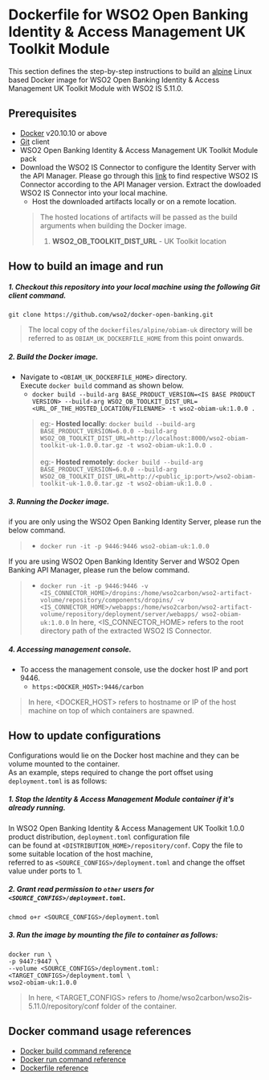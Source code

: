 # Dockerfile for WSO2 Open Banking Identity & Access Management UK Toolkit Module
This section defines the step-by-step instructions to build an [alpine](https://hub.docker.com/_/alpine/) Linux based Docker image for WSO2 Open Banking Identity & Access Management UK Toolkit Module with WSO2 IS 5.11.0.

## Prerequisites

* [Docker](https://www.docker.com/get-docker) v20.10.10 or above
* [Git](https://git-scm.com/book/en/v2/Getting-Started-Installing-Git) client
* WSO2 Open Banking Identity & Access Management UK Toolkit Module pack 
* Download the WSO2 IS Connector to configure the Identity Server with the API Manager. Please go through this [link](https://ob.docs.wso2.com/en/latest/get-started/quick-start-guide/#installing-base-products) to find respective WSO2 IS Connector according to the API Manager version. Extract the dowloaded WSO2 IS Connector into your local machine.
    + Host the downloaded artifacts locally or on a remote location.
    > The hosted locations of artifacts will be passed as the build arguments when building the Docker image.<br>
    > 1. **WSO2_OB_TOOLKIT_DIST_URL** - UK Toolkit location

## How to build an image and run

##### 1. Checkout this repository into your local machine using the following Git client command.

```
git clone https://github.com/wso2/docker-open-banking.git
```

> The local copy of the `dockerfiles/alpine/obiam-uk` directory will be referred to as `OBIAM_UK_DOCKERFILE_HOME` from this point onwards.

##### 2. Build the Docker image.

- Navigate to `<OBIAM_UK_DOCKERFILE_HOME>` directory. <br>
  Execute `docker build` command as shown below.
    + `docker build --build-arg BASE_PRODUCT_VERSION=<IS BASE PRODUCT VERSION> --build-arg WSO2_OB_TOOLKIT_DIST_URL=<URL_OF_THE_HOSTED_LOCATION/FILENAME> -t wso2-obiam-uk:1.0.0 .` <br>
    > eg:- **Hosted locally**: `docker build --build-arg BASE_PRODUCT_VERSION=6.0.0 --build-arg WSO2_OB_TOOLKIT_DIST_URL=http://localhost:8000/wso2-obiam-toolkit-uk-1.0.0.tar.gz -t wso2-obiam-uk:1.0.0 .` <br><br>
    > eg:- **Hosted remotely**: `docker build --build-arg BASE_PRODUCT_VERSION=6.0.0 --build-arg WSO2_OB_TOOLKIT_DIST_URL=http://<public_ip:port>/wso2-obiam-toolkit-uk-1.0.0.tar.gz -t wso2-obiam-uk:1.0.0 .`

##### 3. Running the Docker image.
if you are only using the WSO2 Open Banking Identity Server, please run the below command.
> - `docker run -it -p 9446:9446 wso2-obiam-uk:1.0.0`

If you are using WSO2 Open Banking Identity Server and WSO2 Open Banking API Manager,  please run the below command.
> - `docker run -it -p 9446:9446 -v <IS_CONNECTOR_HOME>/dropins:/home/wso2carbon/wso2-artifact-volume/repository/components/dropins/ -v <IS_CONNECTOR_HOME>/webapps:/home/wso2carbon/wso2-artifact-volume/repository/deployment/server/webapps/ wso2-obiam-uk:1.0.0`
> In here, <IS_CONNECTOR_HOME> refers to the root directory path of the extracted WSO2 IS Connector.

##### 4. Accessing management console.

- To access the management console, use the docker host IP and port 9446.
    + `https:<DOCKER_HOST>:9446/carbon`
    
> In here, <DOCKER_HOST> refers to hostname or IP of the host machine on top of which containers are spawned.

## How to update configurations

Configurations would lie on the Docker host machine and they can be volume mounted to the container. <br>
As an example, steps required to change the port offset using `deployment.toml` is as follows:

##### 1. Stop the Identity & Access Management Module container if it's already running.

In WSO2 Open Banking Identity & Access Management UK Toolkit 1.0.0 product distribution, `deployment.toml` configuration file <br>
can be found at `<DISTRIBUTION_HOME>/repository/conf`. Copy the file to some suitable location of the host machine, <br>
referred to as `<SOURCE_CONFIGS>/deployment.toml` and change the offset value under ports to 1.

##### 2. Grant read permission to `other` users for `<SOURCE_CONFIGS>/deployment.toml`.

```
chmod o+r <SOURCE_CONFIGS>/deployment.toml
```

##### 3. Run the image by mounting the file to container as follows:

```
docker run \
-p 9447:9447 \
--volume <SOURCE_CONFIGS>/deployment.toml:<TARGET_CONFIGS>/deployment.toml \
wso2-obiam-uk:1.0.0
```

> In here, <TARGET_CONFIGS> refers to /home/wso2carbon/wso2is-5.11.0/repository/conf folder of the container.

## Docker command usage references

* [Docker build command reference](https://docs.docker.com/engine/reference/commandline/build/)
* [Docker run command reference](https://docs.docker.com/engine/reference/run/)
* [Dockerfile reference](https://docs.docker.com/engine/reference/builder/)
